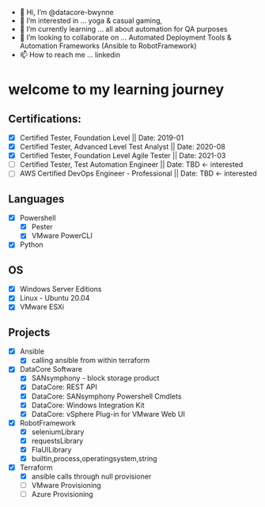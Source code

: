 - 👋 Hi, I’m @datacore-bwynne
- 👀 I’m interested in ...  yoga & casual gaming,  
- 🌱 I’m currently learning ... all about automation for QA purposes
- 💞️ I’m looking to collaborate on ... Automated Deployment Tools & Automation Frameworks (Ansible to RobotFramework)
- 📫 How to reach me ... linkedin

# welcome to my learning journey

## Certifications:
- [x] Certified Tester, Foundation Level || Date: 2019-01
- [x] Certified Tester, Advanced Level Test Analyst || Date: 2020-08
- [x] Certified Tester, Foundation Level Agile Tester  || Date: 2021-03
- [ ] Certified Tester, Test Automation Engineer || Date: TBD <- interested
- [ ] AWS Certified DevOps Engineer - Professional || Date: TBD <- interested

## Languages
- [x] Powershell
  - [x] Pester
  - [x] VMware PowerCLI
- [x] Python 

## OS
- [x] Windows Server Editions 
- [x] Linux - Ubuntu 20.04
- [x] VMware ESXi

## Projects
- [x] Ansible
  - [x] calling ansible from within terraform

- [x] DataCore Software
  - [x] SANsymphony - block storage product
  - [x] DataCore: REST API
  - [x] DataCore: SANsymphony Powershell Cmdlets
  - [x] DataCore: Windows Integration Kit
  - [x] DataCore: vSphere Plug-in for VMware Web UI

- [x] RobotFramework
  - [x] seleniumLibrary
  - [x] requestsLibrary
  - [x] FlaUILibrary
  - [x] builtin,process,operatingsystem,string

- [x] Terraform
  - [x] ansible calls through null provisioner
  - [ ] VMware Provisioning
  - [ ] Azure Provisioning
